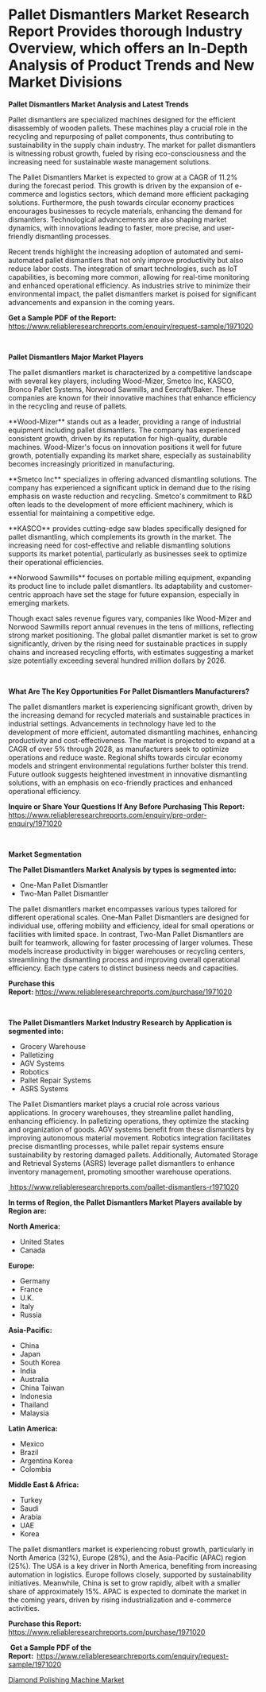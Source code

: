 <p><h1>Pallet Dismantlers Market Research Report Provides thorough Industry Overview, which offers an In-Depth Analysis of Product Trends and New Market Divisions</h1></p><p><strong>Pallet Dismantlers Market Analysis and Latest Trends</strong></p>
<p><p>Pallet dismantlers are specialized machines designed for the efficient disassembly of wooden pallets. These machines play a crucial role in the recycling and repurposing of pallet components, thus contributing to sustainability in the supply chain industry. The market for pallet dismantlers is witnessing robust growth, fueled by rising eco-consciousness and the increasing need for sustainable waste management solutions.</p><p>The Pallet Dismantlers Market is expected to grow at a CAGR of 11.2% during the forecast period. This growth is driven by the expansion of e-commerce and logistics sectors, which demand more efficient packaging solutions. Furthermore, the push towards circular economy practices encourages businesses to recycle materials, enhancing the demand for dismantlers. Technological advancements are also shaping market dynamics, with innovations leading to faster, more precise, and user-friendly dismantling processes.</p><p>Recent trends highlight the increasing adoption of automated and semi-automated pallet dismantlers that not only improve productivity but also reduce labor costs. The integration of smart technologies, such as IoT capabilities, is becoming more common, allowing for real-time monitoring and enhanced operational efficiency. As industries strive to minimize their environmental impact, the pallet dismantlers market is poised for significant advancements and expansion in the coming years.</p></p>
<p><strong>Get a Sample PDF of the Report:&nbsp;</strong> <a href="https://www.reliableresearchreports.com/enquiry/request-sample/1971020?utm_campaign=3262&utm_medium=2&utm_source=Github&utm_content=ia&utm_term=11042025&utm_id=pallet-dismantlers">https://www.reliableresearchreports.com/enquiry/request-sample/1971020</a></p>
<p>&nbsp;</p>
<p><strong>Pallet Dismantlers Major Market Players</strong></p>
<p><p>The pallet dismantlers market is characterized by a competitive landscape with several key players, including Wood-Mizer, Smetco Inc, KASCO, Bronco Pallet Systems, Norwood Sawmills, and Eercraft/Baker. These companies are known for their innovative machines that enhance efficiency in the recycling and reuse of pallets.</p><p>**Wood-Mizer** stands out as a leader, providing a range of industrial equipment including pallet dismantlers. The company has experienced consistent growth, driven by its reputation for high-quality, durable machines. Wood-Mizer's focus on innovation positions it well for future growth, potentially expanding its market share, especially as sustainability becomes increasingly prioritized in manufacturing.</p><p>**Smetco Inc** specializes in offering advanced dismantling solutions. The company has experienced a significant uptick in demand due to the rising emphasis on waste reduction and recycling. Smetco's commitment to R&D often leads to the development of more efficient machinery, which is essential for maintaining a competitive edge. </p><p>**KASCO** provides cutting-edge saw blades specifically designed for pallet dismantling, which complements its growth in the market. The increasing need for cost-effective and reliable dismantling solutions supports its market potential, particularly as businesses seek to optimize their operational efficiencies.</p><p>**Norwood Sawmills** focuses on portable milling equipment, expanding its product line to include pallet dismantlers. Its adaptability and customer-centric approach have set the stage for future expansion, especially in emerging markets.</p><p>Though exact sales revenue figures vary, companies like Wood-Mizer and Norwood Sawmills report annual revenues in the tens of millions, reflecting strong market positioning. The global pallet dismantler market is set to grow significantly, driven by the rising need for sustainable practices in supply chains and increased recycling efforts, with estimates suggesting a market size potentially exceeding several hundred million dollars by 2026.</p></p>
<p>&nbsp;</p>
<p><strong>What Are The Key Opportunities For Pallet Dismantlers Manufacturers?</strong></p>
<p><p>The pallet dismantlers market is experiencing significant growth, driven by the increasing demand for recycled materials and sustainable practices in industrial settings. Advancements in technology have led to the development of more efficient, automated dismantling machines, enhancing productivity and cost-effectiveness. The market is projected to expand at a CAGR of over 5% through 2028, as manufacturers seek to optimize operations and reduce waste. Regional shifts towards circular economy models and stringent environmental regulations further bolster this trend. Future outlook suggests heightened investment in innovative dismantling solutions, with an emphasis on eco-friendly practices and enhanced operational efficiency.</p></p>
<p><strong>Inquire or Share Your Questions If Any Before Purchasing This Report:</strong> <a href="https://www.reliableresearchreports.com/enquiry/pre-order-enquiry/1971020?utm_campaign=3262&utm_medium=2&utm_source=Github&utm_content=ia&utm_term=11042025&utm_id=pallet-dismantlers">https://www.reliableresearchreports.com/enquiry/pre-order-enquiry/1971020</a></p>
<p>&nbsp;</p>
<p><strong>Market Segmentation</strong></p>
<p><strong>The Pallet Dismantlers Market Analysis by types is segmented into:</strong></p>
<p><ul><li>One-Man Pallet Dismantler</li><li>Two-Man Pallet Dismantler</li></ul></p>
<p><p>The pallet dismantlers market encompasses various types tailored for different operational scales. One-Man Pallet Dismantlers are designed for individual use, offering mobility and efficiency, ideal for small operations or facilities with limited space. In contrast, Two-Man Pallet Dismantlers are built for teamwork, allowing for faster processing of larger volumes. These models increase productivity in bigger warehouses or recycling centers, streamlining the dismantling process and improving overall operational efficiency. Each type caters to distinct business needs and capacities.</p></p>
<p><strong>Purchase this Report:&nbsp;</strong><a href="https://www.reliableresearchreports.com/purchase/1971020?utm_campaign=3262&utm_medium=2&utm_source=Github&utm_content=ia&utm_term=11042025&utm_id=pallet-dismantlers">https://www.reliableresearchreports.com/purchase/1971020</a></p>
<p>&nbsp;</p>
<p><strong>The Pallet Dismantlers Market Industry Research by Application is segmented into:</strong></p>
<p><ul><li>Grocery Warehouse</li><li>Palletizing</li><li>AGV Systems</li><li>Robotics</li><li>Pallet Repair Systems</li><li>ASRS Systems</li></ul></p>
<p><p>The Pallet Dismantlers market plays a crucial role across various applications. In grocery warehouses, they streamline pallet handling, enhancing efficiency. In palletizing operations, they optimize the stacking and organization of goods. AGV systems benefit from these dismantlers by improving autonomous material movement. Robotics integration facilitates precise dismantling processes, while pallet repair systems ensure sustainability by restoring damaged pallets. Additionally, Automated Storage and Retrieval Systems (ASRS) leverage pallet dismantlers to enhance inventory management, promoting smoother warehouse operations.</p></p>
<p><a href="https://www.reliableresearchreports.com/pallet-dismantlers-r1971020?utm_campaign=3262&utm_medium=2&utm_source=Github&utm_content=ia&utm_term=11042025&utm_id=pallet-dismantlers">&nbsp;https://www.reliableresearchreports.com/pallet-dismantlers-r1971020</a></p>
<p><strong>In terms of Region, the Pallet Dismantlers Market Players available by Region are:</strong></p>
<p>
    <p> <strong> North America: </strong>
        <ul>
            <li>United States</li>
            <li>Canada</li>
        </ul>
        </p> 
    <p> <strong> Europe: </strong>
        <ul>
            <li>Germany</li>
            <li>France</li>
            <li>U.K.</li>
            <li>Italy</li>
            <li>Russia</li>
        </ul>
        </p> 
    <p> <strong> Asia-Pacific: </strong>
        <ul>
            <li>China</li>
            <li>Japan</li>
            <li>South Korea</li>
            <li>India</li>
            <li>Australia</li>
            <li>China Taiwan</li>
            <li>Indonesia</li>
            <li>Thailand</li>
            <li>Malaysia</li>
        </ul>
        </p> 
    <p> <strong> Latin America: </strong>
        <ul>
            <li>Mexico</li>
            <li>Brazil</li>
            <li>Argentina Korea</li>
            <li>Colombia</li>
        </ul>
        </p> 
    <p> <strong> Middle East & Africa: </strong>
        <ul>
            <li>Turkey</li>
            <li>Saudi</li>
            <li>Arabia</li>
            <li>UAE</li>
            <li>Korea</li>
        </ul>
    </p>
    </p>
<p><p>The pallet dismantlers market is experiencing robust growth, particularly in North America (32%), Europe (28%), and the Asia-Pacific (APAC) region (25%). The USA is a key driver in North America, benefiting from increasing automation in logistics. Europe follows closely, supported by sustainability initiatives. Meanwhile, China is set to grow rapidly, albeit with a smaller share of approximately 15%. APAC is expected to dominate the market in the coming years, driven by rising industrialization and e-commerce activities.</p></p>
<p><strong>Purchase this Report: </strong><a href="https://www.reliableresearchreports.com/purchase/1971020?utm_campaign=3262&utm_medium=2&utm_source=Github&utm_content=ia&utm_term=11042025&utm_id=pallet-dismantlers">https://www.reliableresearchreports.com/purchase/1971020</a></p>
<p>&nbsp;<strong>Get a Sample PDF of the Report:&nbsp;&nbsp;</strong><a href="https://www.reliableresearchreports.com/enquiry/request-sample/1971020?utm_campaign=3262&utm_medium=2&utm_source=Github&utm_content=ia&utm_term=11042025&utm_id=pallet-dismantlers">https://www.reliableresearchreports.com/enquiry/request-sample/1971020</a></p>
<p><strong></strong></p>
<p><p><a href="https://github.com/yosenadhler/Market-Research-Report-List-1/blob/main/diamond-polishing-machine-market.md?utm_campaign=3262&utm_medium=2&utm_source=Github&utm_content=ia&utm_term=11042025&utm_id=pallet-dismantlers">Diamond Polishing Machine Market</a></p></p>
